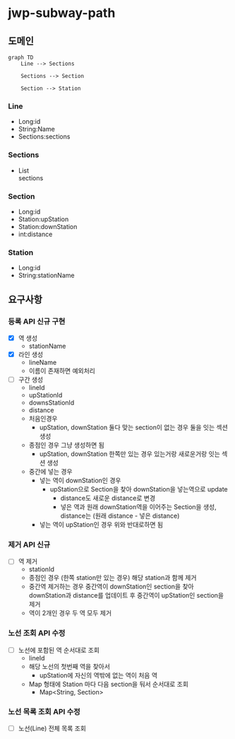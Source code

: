# jwp-subway-path

## 도메인

```mermaid
graph TD
    Line --> Sections
    
    Sections --> Section
    
    Section --> Station
```

### Line

- Long:id
- String:Name
- Sections:sections

### Sections

- List<Section> sections

### Section

- Long:id
- Station:upStation
- Station:downStation
- int:distance

### Station

- Long:id
- String:stationName

## 요구사항

### 등록 API 신규 구현

- [x] 역 생성
    - stationName
- [x] 라인 생성
    - lineName
    - 이름이 존재하면 예외처리
- [ ] 구간 생성
    - lineId
    - upStationId
    - downsStationId
    - distance
    - 처음인경우
      - upStation, downStation 둘다 맞는 section이 없는 경우 둘을 잇는 섹션 생성
    - 종점인 경우 그냥 생성하면 됨
        - upStation, downStation 한쪽만 있는 경우 있는거랑 새로운거랑 잇는 섹션 생성
  - 중간에 넣는 경우
    - 넣는 역이 downStation인 경우
      - upStation으로 Section을 찾아 downStation을 넣는역으로 update
        - distance도 새로운 distance로 변경
        - 넣은 역과 원래 downStation역을 이어주는 Section을 생성, distance는 (원래 distance - 넣은 distance)
    - 넣는 역이 upStation인 경우 위와 반대로하면 됨

### 제거 API 신규

- [ ] 역 제거
  - stationId
  - 종점인 경우 (한쪽 station만 있는 경우) 해당 station과 함께 제거
  - 중간역 제거하는 경우 중간역이 downStation인 section을 찾아 downStation과 distance를 업데이트 후 중간역이 upStation인 section을 제거
  - 역이 2개인 경우 두 역 모두 제거

### 노선 조회 API 수정

- [ ] 노선에 포함된 역 순서대로 조회
  - lineId
  - 해당 노선의 첫번째 역을 찾아서
    - upStation에 자신의 역밖에 없는 역이 처음 역 
  - Map 형태에 Station 마다 다음 section을 둬서 순서대로 조회
    - Map<String, Section>

### 노선 목록 조회 API 수정

- [ ] 노선(Line) 전체 목록 조회
